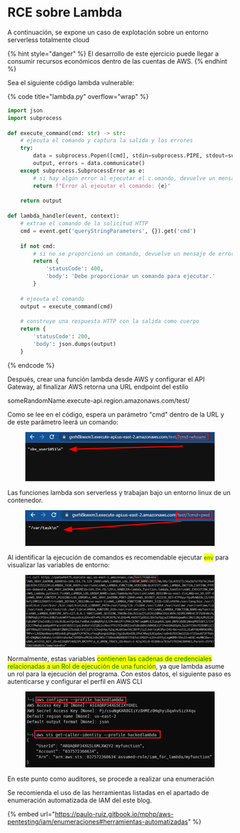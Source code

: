 # RCE sobre Lambda

A continuación, se expone un caso de explotación sobre un entorno serverless totalmente cloud

{% hint style="danger" %}
El desarrollo de este ejercicio puede llegar a consumir recursos económicos dentro de las cuentas de AWS.
{% endhint %}

Sea el siguiente código lambda vulnerable:

{% code title="lambda.py" overflow="wrap" %}
```python
import json
import subprocess 

def execute_command(cmd: str) -> str:
    # ejecuta el comando y captura la salida y los errores
    try:
        data = subprocess.Popen([cmd], stdin=subprocess.PIPE, stdout=subprocess.PIPE, stderr=subprocess.PIPE, text=True)
        output, errors = data.communicate()
    except subprocess.SubprocessError as e:
        # si hay algún error al ejecutar el c.omando, devuelve un mensaje de error
        return f"Error al ejecutar el comando: {e}"
    
    return output

def lambda_handler(event, context):
    # extrae el comando de la solicitud HTTP
    cmd = event.get('queryStringParameters', {}).get('cmd')
    
    if not cmd:
        # si no se proporcionó un comando, devuelve un mensaje de error
        return {
            'statusCode': 400,
            'body': 'Debe proporcionar un comando para ejecutar.'
        }
    
    # ejecuta el comando
    output = execute_command(cmd)
    
    # construye una respuesta HTTP con la salida como cuerpo
    return {
        'statusCode': 200,
        'body': json.dumps(output)
    }
```
{% endcode %}

Después, crear una función lambda desde AWS y configurar el API Gateway, al finalizar AWS retorna una URL endpoint del estilo

someRandomName.execute-api.region.amazonaws.com/test/

Como se lee en el código, espera un parámetro "cmd" dentro de la URL y de este parámetro leerá un comando:

<figure><img src="../../.gitbook/assets/image (1) (1).png" alt=""><figcaption></figcaption></figure>

Las funciones lambda son serverless y trabajan bajo un entorno linux de un contenedor.

<figure><img src="../../.gitbook/assets/image (2).png" alt=""><figcaption></figcaption></figure>

Al identificar la ejecución de comandos es recomendable ejecutar <mark style="color:green;">`env`</mark> para visualizar las variables de entorno:

<figure><img src="../../.gitbook/assets/image (6) (2).png" alt=""><figcaption></figcaption></figure>

Normalmente, estas variables <mark style="color:green;">contienen las cadenas de credenciales relacionadas a un Rol de ejecución de una función</mark>, ya que lambda asume un rol para la ejecución del programa. Con estos datos, el siguiente paso es autenticarse y configurar el perfil en AWS CLI

<figure><img src="../../.gitbook/assets/image (4) (1).png" alt=""><figcaption></figcaption></figure>

En este punto como auditores, se procede a realizar una enumeración &#x20;

Se recomienda el uso de las herramientas listadas en el apartado de enumeración automatizada de IAM del este blog.

{% embed url="https://paulo-ruiz.gitbook.io/mphp/aws-pentesting/iam/enumeraciones#herramientas-automatizadas" %}

